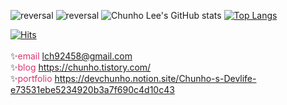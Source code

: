 
![reversal](https://capsule-render.vercel.app/api?type=rect&text=FE&nbsp;DEVELOPER&fontAlign=30&fontSize=30&desc=chunho's%20Github%20&#58;&#41;&descAlign=60&descAlignY=50&theme=radical&animation=fadeIn)
![reversal](https://capsule-render.vercel.app/api?type=waving&fontAlign=30&fontSize=30&desc=In%20theory,%20theory%20and%20practice%20are%20the%20same.%20In%20practice,%20they’re%20not🤣&descAlign=50&descAlignY=75&animation=fadeIn&color=ffffff&height=100)
![Chunho Lee's GitHub stats](https://github-readme-stats.vercel.app/api?username=paydaypermanently&show_icons=true&theme=radical)
[![Top Langs](https://github-readme-stats.vercel.app/api/top-langs/?username=paydaypermanently&layout=compact&theme=radical)](https://github.com/anuraghazra/github-readme-stats)

[![Hits](https://hits.seeyoufarm.com/api/count/incr/badge.svg?url=https%3A%2F%2Fgithub.com%2FPaydaypermanently&count_bg=%232E47AE&title_bg=%23555555&icon=react.svg&icon_color=%233C60A6&title=hits&edge_flat=true)](https://hits.seeyoufarm.com)
<br/>
<br/>
‍✨<span style="color:#db3370">email</span>  lch92458@gmail.com <br/>
‍✨<span style="color:#db3370">blog</span> https://chunho.tistory.com/<br/>
‍✨<span style="color:#db3370">portfolio</span> https://devchunho.notion.site/Chunho-s-Devlife-e73531ebe5234920b3a7f690c4d10c43
